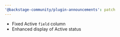 ```yaml
---
'@backstage-community/plugin-announcements': patch
---
```


- Fixed Active `field` column
- Enhanced display of Active status
